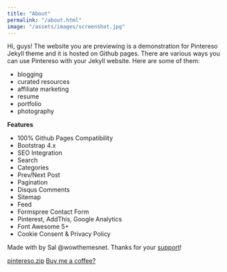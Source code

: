 ```yaml
---
title: "About"
permalink: "/about.html"
image: "/assets/images/screenshot.jpg"
---
```


Hi, guys! The website you are previewing is a demonstration for Pintereso Jekyll theme and it is hosted on Github pages. There are various ways you can use Pintereso with your Jekyll website. Here are some of them:

- blogging
- curated resources
- affiliate marketing
- resume
- portfolio
- photography

**Features**

- 100% Github Pages Compatibility
- Bootstrap 4.x
- SEO Integration
- Search
- Categories
- Prev/Next Post
- Pagination
- Disqus Comments
- Sitemap
- Feed
- Formspree Contact Form
- Pinterest, AddThis, Google Analytics
- Font Awesome 5+
- Cookie Consent & Privacy Policy

Made with <i class="fa fa-heart text-danger"></i> by Sal @wowthemesnet. Thanks for your <a target="_blank" href="https://www.wowthemes.net/freebies-license/">support</a>!

<a class="btn btn-danger" href="https://github.com/wowthemesnet/template-pintereso-bootstrap-jekyll/archive/master.zip"><i class="fa fa-download"></i> pintereso.zip</a> <a target="_blank" class="btn btn-warning" href="https://www.wowthemes.net/donate/"><i class="fa fa-coffee"></i> Buy me a coffee?</a>
